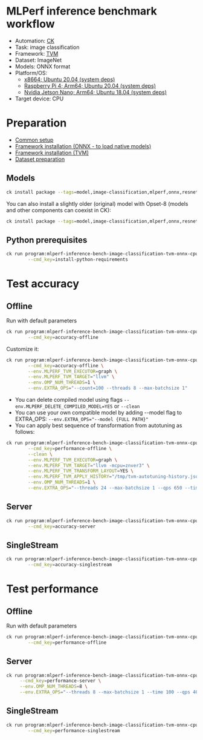 # MLPerf inference benchmark workflow

* Automation: [CK](https://github.com/ctuning/ck)
* Task: image classification
* Framework: [TVM](https://github.com/apache/tvm)
* Dataset: ImageNet
* Models: ONNX format
* Platform/OS: 
  * [x8664; Ubuntu 20.04 (system deps)](https://github.com/ctuning/ck/blob/master/docs/mlperf-automation/platform/x8664-ubuntu.md)
  * [Raspberry Pi 4; Arm64; Ubuntu 20.04 (system deps)](https://github.com/ctuning/ck/blob/master/docs/mlperf-automation/platform/rpi4-ubuntu.md)
  * [Nvidia Jetson Nano; Arm64; Ubuntu 18.04 (system deps)](https://github.com/ctuning/ck/blob/master/docs/mlperf-automation/platform/nvidia-jetson-nano.md)
* Target device: CPU

# Preparation

* [Common setup](https://github.com/ctuning/ck/blob/master/docs/mlperf-automation/setup/common.md)
* [Framework installation (ONNX - to load native models)](https://github.com/ctuning/ck/blob/master/docs/mlperf-automation/setup/framework-onnx.md)
* [Framework installation (TVM)](https://github.com/ctuning/ck/blob/master/docs/mlperf-automation/setup/framework-tvm.md)
* [Dataset preparation](https://github.com/ctuning/ck/blob/master/docs/mlperf-automation/datasets/imagenet2012.md)

## Models

```bash
ck install package --tags=model,image-classification,mlperf,onnx,resnet50,v1.5-opset-11
```

You can also install a slightly older (original) model with Opset-8 (models and other components can coexist in CK):
```bash
ck install package --tags=model,image-classification,mlperf,onnx,resnet50,v1.5-opset-8
```

## Python prerequisites

```bash
ck run program:mlperf-inference-bench-image-classification-tvm-onnx-cpu \
        --cmd_key=install-python-requirements
```

# Test accuracy

## Offline

Run with default parameters
```bash
ck run program:mlperf-inference-bench-image-classification-tvm-onnx-cpu \
        --cmd_key=accuracy-offline
```

Customize it:
```bash
ck run program:mlperf-inference-bench-image-classification-tvm-onnx-cpu \
        --cmd_key=accuracy-offline \
        --env.MLPERF_TVM_EXECUTOR=graph \
        --env.MLPERF_TVM_TARGET="llvm" \
        --env.OMP_NUM_THREADS=1 \
        --env.EXTRA_OPS="--count=100 --threads 8 --max-batchsize 1"

```

* You can delete compiled model using flags ```--env.MLPERF_DELETE_COMPILED_MODEL=YES``` or ```--clean```
* You can use your own compatible model by adding --model flag to EXTRA_OPS: ```--env.EXTRA_OPS="--model {FULL PATH}"```
* You can apply best sequence of transformation from autotuning as follows:
```bash
ck run program:mlperf-inference-bench-image-classification-tvm-onnx-cpu \
        --cmd_key=performance-offline \
        --clean \
        --env.MLPERF_TVM_EXECUTOR=graph \
        --env.MLPERF_TVM_TARGET="llvm -mcpu=znver3" \
        --env.MLPERF_TVM_TRANSFORM_LAYOUT=YES \
        --env.MLPERF_TVM_APPLY_HISTORY="/tmp/tvm-autotuning-history.json" \
        --env.OMP_NUM_THREADS=1 \
        --env.EXTRA_OPS="--threads 24 --max-batchsize 1 --qps 650 --time 650"
```


## Server

```bash
ck run program:mlperf-inference-bench-image-classification-tvm-onnx-cpu \
        --cmd_key=accuracy-server
```

## SingleStream

```bash
ck run program:mlperf-inference-bench-image-classification-tvm-onnx-cpu \
        --cmd_key=accuracy-singlestream
```


# Test performance 


## Offline

Run with default parameters
```bash
ck run program:mlperf-inference-bench-image-classification-tvm-onnx-cpu \
        --cmd_key=performance-offline
```

## Server

```bash
ck run program:mlperf-inference-bench-image-classification-tvm-onnx-cpu \
     --cmd_key=performance-server \
     --env.OMP_NUM_THREADS=8 \
     --env.EXTRA_OPS="--threads 8 --max-batchsize 1 --time 100 --qps 400" 
```

## SingleStream

```bash
ck run program:mlperf-inference-bench-image-classification-tvm-onnx-cpu \
        --cmd_key=performance-singlestream
```
